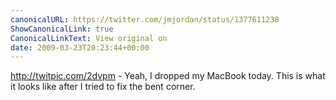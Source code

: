 ```yaml
---
canonicalURL: https://twitter.com/jmjordan/status/1377611238
ShowCanonicalLink: true
CanonicalLinkText: View original on
date: 2009-03-23T20:23:44+00:00
---
```

http://twitpic.com/2dvpm - Yeah, I dropped my MacBook today. This is what it looks like after I tried to fix the bent corner.